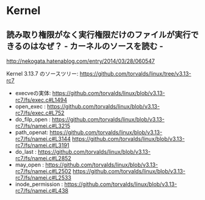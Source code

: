 # Kernel

## 読み取り権限がなく実行権限だけのファイルが実行できるのはなぜ？ - カーネルのソースを読む -
http://nekogata.hatenablog.com/entry/2014/03/28/060547

Kernel 3.13.7 のソースツリー: https://github.com/torvalds/linux/tree/v3.13-rc7

* execveの実体: https://github.com/torvalds/linux/blob/v3.13-rc7/fs/exec.c#L1494
* open_exec : https://github.com/torvalds/linux/blob/v3.13-rc7/fs/exec.c#L752
* do_filp_open : https://github.com/torvalds/linux/blob/v3.13-rc7/fs/namei.c#L3215
* path_openat: https://github.com/torvalds/linux/blob/v3.13-rc7/fs/namei.c#L3144
               https://github.com/torvalds/linux/blob/v3.13-rc7/fs/namei.c#L3191
* do_last : https://github.com/torvalds/linux/blob/v3.13-rc7/fs/namei.c#L2852
* may_open : https://github.com/torvalds/linux/blob/v3.13-rc7/fs/namei.c#L2502
             https://github.com/torvalds/linux/blob/v3.13-rc7/fs/namei.c#L2533
* inode_permission : https://github.com/torvalds/linux/blob/v3.13-rc7/fs/namei.c#L438
